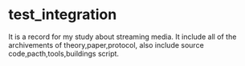 # test_integration
It is a record for my study about streaming media.
It include all of the archivements of theory,paper,protocol,
also include source code,pacth,tools,buildings script.
